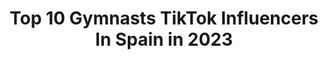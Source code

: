 ---
title: Top 10 Gymnasts TikTok Influencers In Spain in 2023
description: >-
  Find top gymnasts TikTok influencers in Spain in 2023. Most popular hashtags: #gymnastics #fyp #foryou #viral.
platform: TikTok
hits: 14
text_top: Discover the best TikTok influencers on inBeat.
text_bottom: inBeat has 14 TikTok influencers like this in Spain for you to contact.
profiles:
  - username: "irenepardox"
    fullname: >-
      Irene Pardo 🤸🏼‍♀️
    bio: >-
      Gymnast, trainer and what you see Instagram: irenepardox 💖 Sevilla, Spain
    location: "Spain"
    followers: 152300
    engagement: 1711
    commentsToLikes: 0.028732
    id: ckbf5392atrxy0j2335nxyqfh
    verified: false
    hashtags: "#gimnasiaritmica, #yogatips, #yoga, #acrobatics"
  - username: "davidgarciacastro"
    fullname: >-
      davidgarciacastro
    bio: >-
      
    location: "Spain"
    followers: 144100
    engagement: 2153
    commentsToLikes: 0.008464
    id: ck81s8hybqt730j788jc9fd1c
    verified: false
    hashtags: "#trend, #training, #beach, #foryou"
  - username: "olympicchannel"
    fullname: >-
      Olympic Channel
    bio: >-
      The Olympics, like never before
    location: "Spain"
    followers: 939400
    engagement: 1072
    commentsToLikes: 0.006490
    id: ck8s4x9nzdek20j78eeg5ji03
    verified: true
    hashtags: "#olympics, #athletics, #fyp, #gymnastics"
  - username: "fabio_mendoza"
    fullname: >-
      Fabio Vega
    bio: >-
      
    location: "Spain"
    followers: 0
    engagement: 1267
    commentsToLikes: 0.012749
    id: ck9jvth1kto110j78vnlr2m33
    verified: false
    hashtags: "#life, #handstand, #focus, #workout"
  - username: "paulagilabert"
    fullname: >-
      Paula Gilabert
    bio: >-
      📍BCN Deportista DIVER IG: @paulagilabert 📩 paulagilabertdolz98@gmail.com
    location: "Spain"
    followers: 84600
    engagement: 790
    commentsToLikes: 0.007394
    id: ckail07uxlz0z0i788cijlljg
    verified: false
    hashtags: "#competition, #diving, #gymnastics, #foryou"
  - username: "joan21_"
    fullname: >-
      Joan F.C
    bio: >-
      A variety of random videos that you will enjoy 👍😂Thanks yall guys 4 Ur support
    location: "Spain"
    followers: 95200
    engagement: 597
    commentsToLikes: 0.062729
    id: ckdbfhkzb7wnp0j23mm5hzz92
    verified: false
    hashtags: "#viral, #memes, #cute, #likes4follow"
  - username: "motogp"
    fullname: >-
      MotoGP
    bio: >-
      First on the throttle, last on the brakes 🏁
    location: "Spain"
    followers: 369800
    engagement: 913
    commentsToLikes: 0.005321
    id: ck9e1u58bcb310j788wrxpydt
    verified: true
    hashtags: "#moto2, #motorcycle, #motogp, #fyp"
  - username: "stefymadness"
    fullname: >-
      stefymadness
    bio: >-
      Aim high bro! Me gusta el parkour jejeje 🙈💕 🎥 IG: @stefymadness
    location: "Spain"
    followers: 250100
    engagement: 1249
    commentsToLikes: 0.005187
    id: ck83zaq7bz7lb0j784w81hrrr
    verified: false
    hashtags: "#girl, #viral, #tiktok, #spain"
  - username: "circusartist"
    fullname: >-
      Kinga Grzeskow
    bio: >-
      Performing ➡️ @DuoDestiny Cirque du Soleil | America’s Got Talent | Moulin Rouge
    location: "Spain"
    followers: 43700
    engagement: 466
    commentsToLikes: 0.017209
    id: ckb0lnsf8c9xw0j233n454jxk
    verified: false
    hashtags: "#split, #dc, #contortion, #handance"
  - username: "paasky_jr"
    fullname: >-
      Àlex Pascual
    bio: >-
      Insta: @pasky_jr From Barcelona📍
    location: "Spain"
    followers: 15200
    engagement: 687
    commentsToLikes: 0.007356
    id: cka0igd2cdlgj0i78g27mtaff
    verified: false
    hashtags: "#gym, #freelive, #crazy, #friends"
---